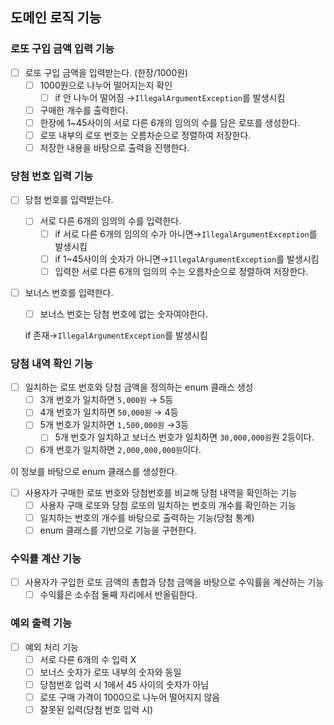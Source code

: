 ## 도메인 로직 기능

### 로또 구입 금액 입력 기능

- [ ]  로또 구입 금액을 입력받는다. (한장/1000원)
    - [ ]  1000원으로 나누어 떨어지는지 확인
        - [ ]  if 안 나누어 떨어짐 →`IllegalArgumentException`를 발생시킴
    - [ ]  구매한 개수를 출력한다.
    - [ ]  한장에 1~45사이의 서로 다른 6개의 임의의 수를 담은 로또를 생성한다.
    - [ ]  로또 내부의 로또 번호는 오름차순으로 정렬하여 저장한다.
    - [ ]  저장한 내용을 바탕으로 출력을 진행한다.

### 당첨 번호 입력 기능

- [ ]  당첨 번호를 입력받는다.
    - [ ]  서로 다른 6개의 임의의 수를 입력한다.
        - [ ]  if 서로 다른 6개의 임의의 수가 아니면→`IllegalArgumentException`를 발생시킴
        - [ ]  if 1~45사이의 숫자가 아니면→`IllegalArgumentException`를 발생시킴
        - [ ]  입력한 서로 다른 6개의 임의의 수는 오름차순으로 정렬하여 저장한다.
- [ ]  보너스 번호를 입력한다.
    - [ ]  보너스 번호는 당첨 번호에 없는 숫자여야한다.

      if 존재→`IllegalArgumentException`를 발생시킴


### 당첨 내역 확인 기능

- [ ]  일치하는 로또 번호와 당첨 금액을 정의하는 enum 클래스 생성
    - [ ]  3개 번호가 일치하면 `5,000원` → 5등
    - [ ]  4개 번호가 일치하면 `50,000원` → 4등
    - [ ]  5개 번호가 일치하면 `1,500,000원` →3등
        - [ ]  5개 번호가 일치하고 보너스 번호가 일치하면 `30,000,000원`원 2등이다.
    - [ ]  6개 번호가 일치하면 `2,000,000,000원`이다.

  이 정보를 바탕으로 enum 클래스를 생성한다.

- [ ]  사용자가 구매한 로또 번호와 당첨번호를 비교해 당첨 내역을 확인하는 기능
    - [ ]  사용자 구매 로또와 당첨 로또의 일치하는 번호의 개수를 확인하는 기능
    - [ ]  일치하는 번호의 개수를 바탕으로 출력하는 기능(당첨 통계)
    - [ ]  enum 클래스를 기반으로 기능을 구현한다.

### 수익률 계산 기능

- [ ]  사용자가 구입한 로또 금액의 총합과 당첨 금액을 바탕으로 수익률을 계산하는 기능
    - [ ]  수익률은 소수점 둘째 자리에서 반올림한다.

### 예외 출력 기능

- [ ]  예외 처리 기능
    - [ ]  서로 다른 6개의 수 입력 X
    - [ ]  보너스 숫자가 로또 내부의 숫자와 동일
    - [ ]  당첨번호 입력 시 1에서 45 사이의 숫자가 아님
    - [ ]  로또 구매 가격이 1000으로 나누어 떨어지지 않음
    - [ ]  잘못된 입력(당첨 번호 입력 시)
